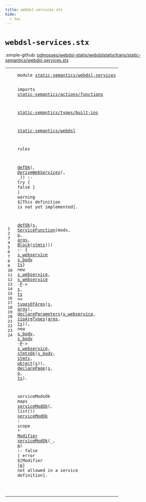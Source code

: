 ```yaml
---
title: webdsl-services.stx
hide:
  - toc
---
```


# `webdsl-services.stx`

:simple-github: [pdmosses/webdsl-statix/webdslstatix/trans/static-semantics/webdsl-services.stx]

[pdmosses/webdsl-statix/webdslstatix/trans/static-semantics/webdsl-services.stx]: https://github.com/pdmosses/webdsl-statix/blob/master/webdslstatix/trans/static-semantics/webdsl-services.stx "The source file on GitHub"

<div class="stx"><table class="highlighttable"><tbody><tr><td class="linenos"><div class="linenodiv"><pre><span></span>1
2
3
4
5
6
7
8
9
10
11
12
13
14
15
16
17
18
19
20
21
22
23
24
</pre></div></td>
<td class="code"><pre><code><span class="keyword">module</span> <a href="../webdsl.stx/#static-semantics/webdsl-services_551_583" id="static-semantics/webdsl-services_7_39" title="Referenced at ../webdsl.stx line 22"><span class="token sort_ModuleID">static-semantics/webdsl-services</span></a>

<span class="keyword">imports</span>
  <a href="../actions/functions.stx/#static-semantics/actions/functions_7_41" id="static-semantics/actions/functions_51_85" title="Defined at ../actions/functions.stx line 1"><span class="token sort_ModuleID">static-semantics/actions/functions</span></a>

  <a href="../types/built-ins.stx/#static-semantics/types/built-ins_7_39" id="static-semantics/types/built-ins_89_121" title="Defined at ../types/built-ins.stx line 1"><span class="token sort_ModuleID">static-semantics/types/built-ins</span></a>

  <a href="../webdsl.stx/#static-semantics/webdsl_7_30" id="static-semantics/webdsl_125_148" title="Defined at ../webdsl.stx line 1"><span class="token sort_ModuleID">static-semantics/webdsl</span></a>

<span class="keyword">rules</span>

  <a href="../webdsl.stx/#defOk_15473_15478" id="defOk_159_164" title="Defined at ../webdsl.stx line 356"><span class="token sort_ConstraintId">defOk</span></a><span class="operator">(_,</span> <a href="../../../src-gen/statix/signatures/WebDSL-Service-sig.stx/#DeriveWebServices_470_487" id="DeriveWebServices_168_185" title="Defined at ../../../src-gen/statix/signatures/WebDSL-Service-sig.stx line 24"><span class="token sort_OpId">DeriveWebServices</span></a><span class="operator">(_,</span> <span class="operator">_))</span> <span class="operator">:-</span> <span class="keyword">try</span> <span class="operator">{</span> <span class="keyword">false</span> <span class="operator">}</span> <span class="operator">|</span> <span class="token sort_ConstraintId">warning</span> <span class="operator">$[</span><span class="cons_Text">This definition is not yet implemented</span><span class="operator">].</span>

  <a href="../webdsl.stx/#defOk_15473_15478" id="defOk_266_271" title="Defined at ../webdsl.stx line 356"><span class="token sort_ConstraintId">defOk</span></a><span class="operator">(</span><span class="cons_Var"><a href="#s_390_391" id="s_272_273" title="Referenced at line 15, 16, 19, 20"><span class="token sort_ConstraintId">s</span></a></span><span class="operator">,</span> <a href="../../../src-gen/statix/signatures/WebDSL-Service-sig.stx/#ServiceFunction_388_403" id="ServiceFunction_275_290" title="Defined at ../../../src-gen/statix/signatures/WebDSL-Service-sig.stx line 23"><span class="token sort_OpId">ServiceFunction</span></a><span class="operator">(</span><span class="cons_Var"><span id="mods_291_295" title="Not referenced locally, nor via imports"><span class="token sort_ConstraintId">mods</span></span></span><span class="operator">,</span> <span class="cons_Var"><a href="#p_585_586" id="p_297_298" title="Referenced at line 20"><span class="token sort_ConstraintId">p</span></a></span><span class="operator">,</span> <span class="cons_Var"><a href="#args_418_422" id="args_300_304" title="Referenced at line 16, 17"><span class="token sort_ConstraintId">args</span></a></span><span class="operator">,</span> <a href="../../../src-gen/statix/signatures/WebDSL-Action-sig.stx/#Block_2123_2128" id="Block_306_311" title="Defined at ../../../src-gen/statix/signatures/WebDSL-Action-sig.stx line 81"><span class="token sort_OpId">Block</span></a><span class="operator">(</span><span class="cons_Var"><a href="#stmts_547_552" id="stmts_312_317" title="Referenced at line 19"><span class="token sort_ConstraintId">stmts</span></a></span><span class="operator">)))</span> <span class="operator">:-</span> <span class="operator">{</span> <span class="cons_Var"><a href="#s_webservice_358_370" id="s_webservice_326_338" title="Referenced at line 15, 15, 17, 18"><span class="token sort_ConstraintId">s_webservice</span></a></span> <span class="cons_Var"><a href="#s_body_493_499" id="s_body_339_345" title="Referenced at line 18, 18, 19"><span class="token sort_ConstraintId">s_body</span></a></span> <span class="cons_Var"><a href="#ts_397_399" id="ts_346_348" title="Referenced at line 16, 17, 20"><span class="token sort_ConstraintId">ts</span></a></span><span class="operator">}</span>
    <span class="keyword">new</span> <span class="cons_Var"><a href="#s_webservice_326_338" id="s_webservice_358_370" title="Defined at line 14"><span class="token sort_ConstraintId">s_webservice</span></a></span><span class="operator">,</span> <span class="cons_Var"><a href="#s_webservice_326_338" id="s_webservice_372_384" title="Defined at line 14"><span class="token sort_ConstraintId">s_webservice</span></a></span> <span class="operator">-</span><a href="../webdsl.stx/#F_1290_1291" id="F_386_387" title="Defined at ../webdsl.stx line 46"><span class="token sort_OpId">F</span></a><span class="operator">-&gt;</span> <span class="cons_Var"><a href="#s_272_273" id="s_390_391" title="Defined at line 14"><span class="token sort_ConstraintId">s</span></a></span><span class="operator">,</span>
    <span class="cons_Var"><a href="#ts_346_348" id="ts_397_399" title="Defined at line 14"><span class="token sort_ConstraintId">ts</span></a></span> <span class="operator">==</span> <a href="../actions/functions.stx/#typesOfArgs_6612_6623" id="typesOfArgs_403_414" title="Defined at ../actions/functions.stx line 138"><span class="token sort_ConstraintId">typesOfArgs</span></a><span class="operator">(</span><span class="cons_Var"><a href="#s_272_273" id="s_415_416" title="Defined at line 14"><span class="token sort_ConstraintId">s</span></a></span><span class="operator">,</span> <span class="cons_Var"><a href="#args_300_304" id="args_418_422" title="Defined at line 14"><span class="token sort_ConstraintId">args</span></a></span><span class="operator">),</span>
    <a href="../webdsl.stx/#declareParameters_14585_14602" id="declareParameters_429_446" title="Defined at ../webdsl.stx line 332"><span class="token sort_ConstraintId">declareParameters</span></a><span class="operator">(</span><span class="cons_Var"><a href="#s_webservice_326_338" id="s_webservice_447_459" title="Defined at line 14"><span class="token sort_ConstraintId">s_webservice</span></a></span><span class="operator">,</span> <a href="../actions/functions.stx/#zipArgTypes_6882_6893" id="zipArgTypes_461_472" title="Defined at ../actions/functions.stx line 145"><span class="token sort_ConstraintId">zipArgTypes</span></a><span class="operator">(</span><span class="cons_Var"><a href="#args_300_304" id="args_473_477" title="Defined at line 14"><span class="token sort_ConstraintId">args</span></a></span><span class="operator">,</span> <span class="cons_Var"><a href="#ts_346_348" id="ts_479_481" title="Defined at line 14"><span class="token sort_ConstraintId">ts</span></a></span><span class="operator">)),</span>
    <span class="keyword">new</span> <span class="cons_Var"><a href="#s_body_339_345" id="s_body_493_499" title="Defined at line 14"><span class="token sort_ConstraintId">s_body</span></a></span><span class="operator">,</span> <span class="cons_Var"><a href="#s_body_339_345" id="s_body_501_507" title="Defined at line 14"><span class="token sort_ConstraintId">s_body</span></a></span> <span class="operator">-</span><a href="../webdsl.stx/#P_1226_1227" id="P_509_510" title="Defined at ../webdsl.stx line 45"><span class="token sort_OpId">P</span></a><span class="operator">-&gt;</span> <span class="cons_Var"><a href="#s_webservice_326_338" id="s_webservice_513_525" title="Defined at line 14"><span class="token sort_ConstraintId">s_webservice</span></a></span><span class="operator">,</span>
    <a href="../webdsl.stx/#stmtsOk_15878_15885" id="stmtsOk_531_538" title="Defined at ../webdsl.stx line 363"><span class="token sort_ConstraintId">stmtsOk</span></a><span class="operator">(</span><span class="cons_Var"><a href="#s_body_339_345" id="s_body_539_545" title="Defined at line 14"><span class="token sort_ConstraintId">s_body</span></a></span><span class="operator">,</span> <span class="cons_Var"><a href="#stmts_312_317" id="stmts_547_552" title="Defined at line 14"><span class="token sort_ConstraintId">stmts</span></a></span><span class="operator">,</span> <a href="../types/built-ins.stx/#object_2954_2960" id="object_554_560" title="Defined at ../types/built-ins.stx line 84"><span class="token sort_ConstraintId">object</span></a><span class="operator">(</span><span class="cons_Var"><a href="#s_272_273" id="s_561_562" title="Defined at line 14"><span class="token sort_ConstraintId">s</span></a></span><span class="operator">)),</span>
    <a href="../webdsl.stx/#declarePage_5982_5993" id="declarePage_570_581" title="Defined at ../webdsl.stx line 163"><span class="token sort_ConstraintId">declarePage</span></a><span class="operator">(</span><span class="cons_Var"><a href="#s_272_273" id="s_582_583" title="Defined at line 14"><span class="token sort_ConstraintId">s</span></a></span><span class="operator">,</span> <span class="cons_Var"><a href="#p_297_298" id="p_585_586" title="Defined at line 14"><span class="token sort_ConstraintId">p</span></a></span><span class="operator">,</span> <span class="cons_Var"><a href="#ts_346_348" id="ts_588_590" title="Defined at line 14"><span class="token sort_ConstraintId">ts</span></a></span><span class="operator">).</span>

  <span id="serviceModsOk_596_609" title="Not referenced locally, nor via imports"><span class="token sort_ConstraintId">serviceModsOk</span></span> <span class="keyword">maps</span> <a href="#serviceModOk_642_654" id="serviceModOk_615_627" title="Defined at line 23"><span class="token sort_ConstraintId">serviceModOk</span></a><span class="operator">(*,</span> <span class="keyword">list</span><span class="operator">(*))</span>
  <a href="#serviceModOk_615_627" id="serviceModOk_642_654" title="Referenced at line 22, 24"><span class="token sort_ConstraintId">serviceModOk</span></a> <span class="operator">:</span> <span class="cons_ScopeSort">scope</span> <span class="operator">*</span> <span class="cons_SimpleSort"><a href="../../../src-gen/statix/signatures/WebDSL-UI-sig.stx/#Modifier_243_251" id="Modifier_665_673" title="Defined at ../../../src-gen/statix/signatures/WebDSL-UI-sig.stx line 14"><span class="token sort_OpId">Modifier</span></a></span>
  <a href="#serviceModOk_642_654" id="serviceModOk_676_688" title="Defined at line 23"><span class="token sort_ConstraintId">serviceModOk</span></a><span class="operator">(_,</span> <span class="cons_Var"><a href="#m_724_725" id="m_692_693" title="Referenced at line 24"><span class="token sort_ConstraintId">m</span></a></span><span class="operator">)</span> <span class="operator">:-</span> <span class="keyword">false</span> <span class="operator">|</span> <span class="keyword">error</span> <span class="operator">$[</span><span class="cons_Text">Modifier </span><span class="operator">[</span><span class="cons_Var"><a href="#m_692_693" id="m_724_725" title="Defined at line 24"><span class="token sort_ConstraintId">m</span></a></span><span class="operator">]</span><span class="cons_Text"> not allowed in a service definition</span><span class="operator">].</span>

</code></pre></td></tr></tbody></table></div>